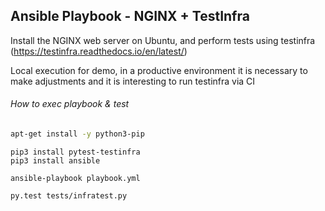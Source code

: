 ## Ansible Playbook - NGINX + TestInfra

Install the NGINX web server on Ubuntu, and perform tests using testinfra 
(https://testinfra.readthedocs.io/en/latest/)

Local execution for demo, in a productive environment it is necessary to make
adjustments and it is interesting to run testinfra via CI

###### How to exec playbook & test
 
```bash
apt-get install -y python3-pip 
```

```
pip3 install pytest-testinfra
pip3 install ansible 
```
```
ansible-playbook playbook.yml 
```

```
py.test tests/infratest.py
```
